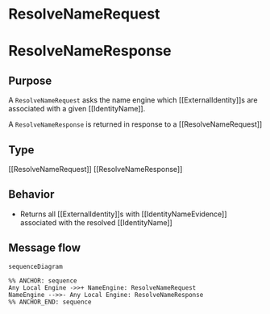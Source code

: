 <div class="message">

# ResolveNameRequest
# ResolveNameResponse

## Purpose

<!-- ANCHOR: purpose -->
A `ResolveNameRequest` asks the name engine which [[ExternalIdentity]]s are associated with a given [[IdentityName]].

A `ResolveNameResponse` is returned in response to a [[ResolveNameRequest]]
<!-- ANCHOR_END: purpose -->

## Type

<!-- ANCHOR: type -->
[[ResolveNameRequest]]
[[ResolveNameResponse]]
<!-- ANCHOR_END: type -->

## Behavior

<!-- ANCHOR: behavior -->
- Returns all [[ExternalIdentity]]s with [[IdentityNameEvidence]] associated with the resolved [[IdentityName]]
<!-- ANCHOR_END: behavior -->

## Message flow

<!-- ANCHOR: messages -->
```mermaid
sequenceDiagram

%% ANCHOR: sequence
Any Local Engine ->>+ NameEngine: ResolveNameRequest
NameEngine -->>- Any Local Engine: ResolveNameResponse
%% ANCHOR_END: sequence
```
<!-- ANCHOR_END: messages -->

</div>
